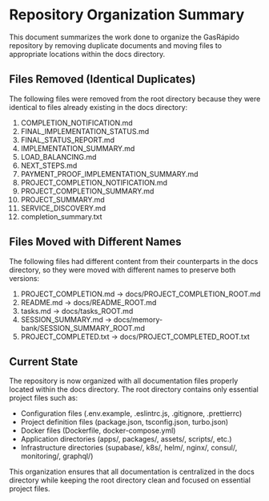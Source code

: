 # Repository Organization Summary

This document summarizes the work done to organize the GasRápido repository by removing duplicate documents and moving files to appropriate locations within the docs directory.

## Files Removed (Identical Duplicates)

The following files were removed from the root directory because they were identical to files already existing in the docs directory:

1. COMPLETION_NOTIFICATION.md
2. FINAL_IMPLEMENTATION_STATUS.md
3. FINAL_STATUS_REPORT.md
4. IMPLEMENTATION_SUMMARY.md
5. LOAD_BALANCING.md
6. NEXT_STEPS.md
7. PAYMENT_PROOF_IMPLEMENTATION_SUMMARY.md
8. PROJECT_COMPLETION_NOTIFICATION.md
9. PROJECT_COMPLETION_SUMMARY.md
10. PROJECT_SUMMARY.md
11. SERVICE_DISCOVERY.md
12. completion_summary.txt

## Files Moved with Different Names

The following files had different content from their counterparts in the docs directory, so they were moved with different names to preserve both versions:

1. PROJECT_COMPLETION.md → docs/PROJECT_COMPLETION_ROOT.md
2. README.md → docs/README_ROOT.md
3. tasks.md → docs/tasks_ROOT.md
4. SESSION_SUMMARY.md → docs/memory-bank/SESSION_SUMMARY_ROOT.md
5. PROJECT_COMPLETED.txt → docs/PROJECT_COMPLETED_ROOT.txt

## Current State

The repository is now organized with all documentation files properly located within the docs directory. The root directory contains only essential project files such as:

- Configuration files (.env.example, .eslintrc.js, .gitignore, .prettierrc)
- Project definition files (package.json, tsconfig.json, turbo.json)
- Docker files (Dockerfile, docker-compose.yml)
- Application directories (apps/, packages/, assets/, scripts/, etc.)
- Infrastructure directories (supabase/, k8s/, helm/, nginx/, consul/, monitoring/, graphql/)

This organization ensures that all documentation is centralized in the docs directory while keeping the root directory clean and focused on essential project files.